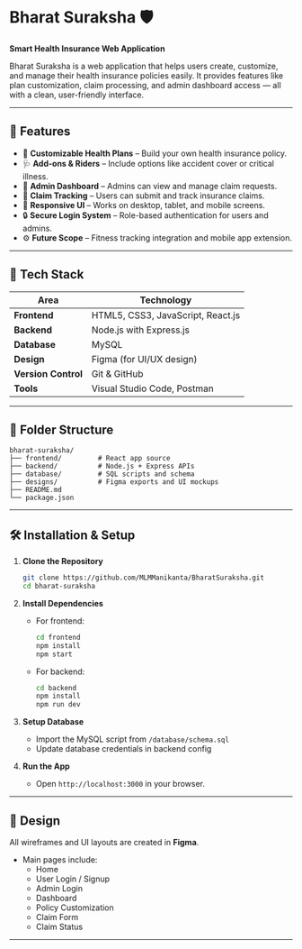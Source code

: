 # Bharat Suraksha 🛡️
**Smart Health Insurance Web Application**

Bharat Suraksha is a web application that helps users create, customize, and manage their health insurance policies easily. It provides features like plan customization, claim processing, and admin dashboard access — all with a clean, user-friendly interface.

---

## 🚀 Features

- 🧾 **Customizable Health Plans** – Build your own health insurance policy.
- 🩺 **Add-ons & Riders** – Include options like accident cover or critical illness.
- 💬 **Admin Dashboard** – Admins can view and manage claim requests.
- 📄 **Claim Tracking** – Users can submit and track insurance claims.
- 📱 **Responsive UI** – Works on desktop, tablet, and mobile screens.
- 🔒 **Secure Login System** – Role-based authentication for users and admins.
- ⚙️ **Future Scope** – Fitness tracking integration and mobile app extension.

---

## 🧠 Tech Stack

| Area | Technology |
|------|-------------|
| **Frontend** | HTML5, CSS3, JavaScript, React.js |
| **Backend** | Node.js with Express.js |
| **Database** | MySQL |
| **Design** | Figma (for UI/UX design) |
| **Version Control** | Git & GitHub |
| **Tools** | Visual Studio Code, Postman |

---

## 🧩 Folder Structure

```
bharat-suraksha/
├── frontend/         # React app source
├── backend/          # Node.js + Express APIs
├── database/         # SQL scripts and schema
├── designs/          # Figma exports and UI mockups
├── README.md
└── package.json
```

---

## 🛠️ Installation & Setup

1. **Clone the Repository**
   ```bash
   git clone https://github.com/MLMManikanta/BharatSuraksha.git
   cd bharat-suraksha
   ```

2. **Install Dependencies**
   - For frontend:
     ```bash
     cd frontend
     npm install
     npm start
     ```
   - For backend:
     ```bash
     cd backend
     npm install
     npm run dev
     ```

3. **Setup Database**
   - Import the MySQL script from `/database/schema.sql`
   - Update database credentials in backend config

4. **Run the App**
   - Open `http://localhost:3000` in your browser.

---

## 🎨 Design
All wireframes and UI layouts are created in **Figma**.  
- Main pages include:  
  - Home  
  - User Login / Signup  
  - Admin Login  
  - Dashboard  
  - Policy Customization  
  - Claim Form  
  - Claim Status  

---



